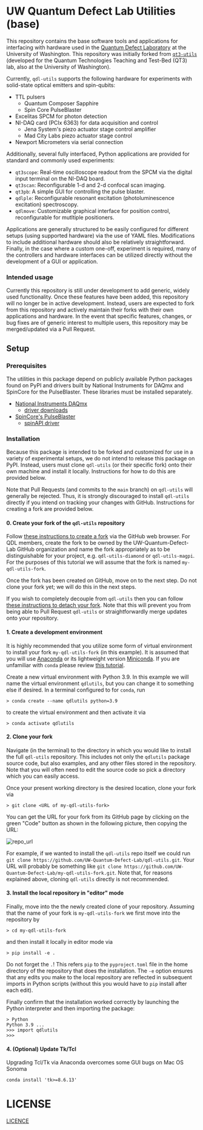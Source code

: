 # UW Quantum Defect Lab Utilities (base)
This repository contains the base software tools and applications for interfacing
with hardware used in the [Quantum Defect Laboratory](https://sites.google.com/uw.edu/optospintronics-lab/home) 
at the University of Washington.
This repository was initially forked from [`qt3-utils`](https://github.com/qt3uw/qt3-utils) 
(developed for the Quantum Technologies Teaching and Test-Bed (QT3) lab,
also at the University of Washington).

Currently, `qdl-utils` supports the following hardware for experiments with 
solid-state optical emitters and spin-qubits:

* TTL pulsers
  * Quantum Composer Sapphire
  * Spin Core PulseBlaster
* Excelitas SPCM for photon detection
* NI-DAQ card (PCIx 6363) for data acquisition and control
  * Jena System's piezo actuator stage control amplifier
  * Mad City Labs piezo actuator stage control
* Newport Micrometers via serial connection

Additionally, several fully interfaced, Python applications are provided for 
standard and commonly used experiments:

* `qt3scope`: Real-time oscilloscope readout from the SPCM via the digital input 
  terminal on the NI-DAQ board.
* `qt3scan`: Reconfigurable 1-d and 2-d confocal scan imaging.
* `qt3pb`: A simple GUI for controlling the pulse blaster.
* `qdlple`: Reconfigurable resonant excitation (photoluminescence excitation)
  spectroscopy. 
* `qdlmove`: Customizable graphical interface for position control, reconfigurable 
  for mutltiple positioners.
  

Applications are generally structured to be easily configured for different
setups (using supported hardware) via the use of YAML files.
Modifications to include additional hardware should also be relatively straightforward.
Finally, in the case where a custom one-off, experiment is required, many of the controllers 
and hardware interfaces can be utilized directly without the development of a GUI
or application.

### Intended usage
Currently this repository is still under development to add generic, widely used
functionality.
Once these features have been added, this repository will no longer be in active 
development.
Instead, users are expected to fork from this repository and actively maintain their forks
with their own applications and hardware.
In the event that specific features, changes, or bug fixes are of generic interest to multiple 
users, this repository may be merged/updated via a Pull Request.


## Setup

### Prerequisites

The utilities in this package depend on publicly available Python packages found
on PyPI and drivers built by National Instruments for DAQmx and
SpinCore for the PulseBlaster. These libraries must be installed separately.

* [National Instruments DAQmx](https://nidaqmx-python.readthedocs.io/en/latest/)
  * [driver downloads](http://www.ni.com/downloads/)
* [SpinCore's PulseBlaster](https://www.spincore.com/pulseblaster.html)
  * [spinAPI driver](http://www.spincore.com/support/spinapi/)

### Installation

Because this package is intended to be forked and customized for use in a
variety of experimental setups, we do not intend to release this package on PyPI.
Instead, users must clone `qdl-utils` (or their specific fork) onto their
own machine and install it locally.
Instructions for how to do this are provided below.

Note that Pull Requests (and commits to the `main` branch) on `qdl-utils` 
will generally be rejected.
Thus, it is strongly discouraged to install `qdl-utils` directly if you 
intend on tracking your changes with GitHub.
Instructions for creating a fork are provided below.


#### 0. Create your fork of the `qdl-utils` repository

Follow [these instructions to create a fork](https://docs.github.com/en/pull-requests/collaborating-with-pull-requests/working-with-forks/fork-a-repo) 
via the GitHub web browser.
For QDL members, create the fork to be owned by the UW-Quantum-Defect-Lab GitHub organization
and name the fork appropriately as to be distinguishable for your project, e.g. `qdl-utils-diamond`
or `qdl-utils-magpi`.
For the purposes of this tutorial we will assume that the fork is named `my-qdl-utils-fork`.

Once the fork has been created on GitHub, move on to the next step.
Do not clone your fork yet; we will do this in the next steps.

If you wish to completely decouple from `qdl-utils` then you can follow [these
instructions to detach your fork](https://docs.github.com/en/pull-requests/collaborating-with-pull-requests/working-with-forks/detaching-a-fork).
Note that this will prevent you from being able to Pull Request `qdl-utils` or
straightforwardly merge updates onto your repository.

#### 1. Create a development environment 

It is highly recommended that you utilize some form of virtual environment to
install your fork `my-qdl-utils-fork` (in this example).
It is assumed that you will use [Anaconda](https://docs.anaconda.com/anaconda/install/)
or its lightweight version [Miniconda](https://docs.anaconda.com/miniconda/).
If you are unfamiliar with `conda` please review [this tutorial](https://docs.conda.io/projects/conda/en/latest/user-guide/getting-started.html).

Create a new virtual environment with Python 3.9. In this example we will name the
virtual environment `qdlutils`, but you can change it to something else if desired.
In a terminal configured to for `conda`, run

```
> conda create --name qdlutils python=3.9
```

to create the virtual environment and then activate it via

```
> conda activate qdlutils
```


#### 2. Clone your fork

Navigate (in the terminal) to the directory in which you would like to install
the full `qdl-utils` repository.
This includes not only the `qdlutils` package source code, but also examples, 
and any other files stored in the repository.
Note that you will often need to edit the source code so pick a directory which
you can easily access.

Once your present working directory is the desired location, clone your fork via

```
> git clone <URL of my-qdl-utils-fork>
```

You can get the URL for your fork from its GitHub page by clicking on the green 
"Code" button as shown in the following picture, then copying the URL:

![repo_url](https://github.com/user-attachments/assets/0396ff47-59e1-47fa-a7d9-053b81d58298)

For example, if we wanted to install the `qdl-utils` repo itself we could run
`git clone https://github.com/UW-Quantum-Defect-Lab/qdl-utils.git`.
Your URL will probably be something like `git clone https://github.com/UW-Quantum-Defect-Lab/my-qdl-utils-fork.git`.
Note that, for reasons explained above, cloning `qdl-utils` directly is not
recommended.


#### 3. Install the local repository in "editor" mode

Finally, move into the the newly created clone of your repository.
Assuming that the name of your fork is `my-qdl-utils-fork` we first move into 
the repository by

```
> cd my-qdl-utils-fork
```

and then install it locally in editor mode via

```
> pip install -e . 
```

Do not forget the `.`! 
This refers `pip` to the `pyproject.toml` file in the home directory
of the repository that does the installation.
The `-e` option ensures that any edits you make to the local repository 
are reflected in subsequent imports in Python scripts (without this you
would have to `pip` install after each edit).


Finally confirm that the installation worked correctly by launching the
Python interpreter and then importing the package:

```
> Python
Python 3.9 ...
>>> import qdlutils
>>>
```

#### 4. (Optional) Update Tk/Tcl

Upgrading Tcl/Tk via Anaconda overcomes some GUI bugs on Mac OS Sonoma

```
conda install 'tk>=8.6.13'
```

# LICENSE

[LICENCE](LICENSE)
